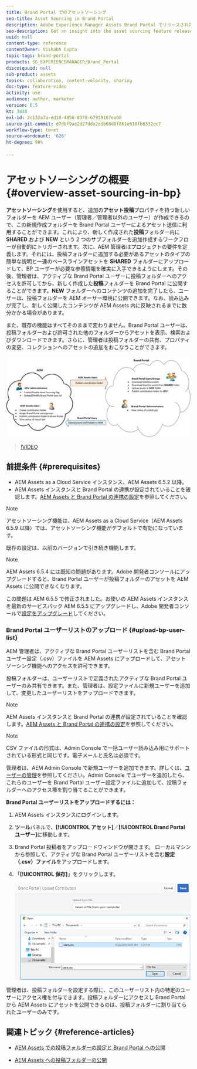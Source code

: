 ```yaml
---
title: Brand Portal でのアセットソーシング
seo-title: Asset Sourcing in Brand Portal
description: Adobe Experience Manager Assets Brand Portal でリリースされたアセットソーシング機能について説明します。
seo-description: Get an insight into the asset sourcing feature released in the Adobe Experience Manager Assets Brand Portal.
uuid: null
content-type: reference
contentOwner: Vishabh Gupta
topic-tags: brand-portal
products: SG_EXPERIENCEMANAGER/Brand_Portal
discoiquuid: null
sub-product: assets
topics: collaboration, content-velocity, sharing
doc-type: feature-video
activity: use
audience: author, marketer
version: 6.5
kt: 3838
exl-id: 2c132a7a-ed10-4856-8378-67939167ea60
source-git-commit: d7dbf9ae2d27dda2edb60d8f861e618fb6332ec7
workflow-type: tm+mt
source-wordcount: '626'
ht-degree: 98%

---
```


# アセットソーシングの概要 {#overview-asset-sourcing-in-bp}

**アセットソーシング**&#x200B;を使用すると、追加の&#x200B;**アセット投稿**&#x200B;プロパティを持つ新しいフォルダーを AEM ユーザー（管理者／管理者以外のユーザー）が作成できるので、この新規作成フォルダーを Brand Portal ユーザーによるアセット送信に利用することができます。これにより、新しく作成された&#x200B;**投稿**&#x200B;フォルダー内に **SHARED** および **NEW** という 2 つのサブフォルダーを追加作成するワークフローが自動的にトリガーされます。次に、AEM 管理者はプロジェクトの要件を定義します。それには、投稿フォルダーに追加する必要があるアセットのタイプの簡単な説明と一連のベースラインアセットを **SHARED** フォルダーにアップロードして、BP ユーザーが必要な参照情報を確実に入手できるようにします。その後、管理者は、アクティブな Brand Portal ユーザーに投稿フォルダーへのアクセスを許可してから、新しく作成した&#x200B;**投稿**&#x200B;フォルダーを Brand Portal に公開することができます。**NEW** フォルダーへのコンテンツの追加を完了したら、ユーザーは、投稿フォルダーを AEM オーサー環境に公開できます。なお、読み込みが完了し、新しく公開したコンテンツが AEM Assets 内に反映されるまでに数分かかる場合があります。

また、既存の機能はすべてそのままで変わりません。Brand Portal ユーザーは、投稿フォルダーおよび許可された他のフォルダーからアセットを表示、検索およびダウンロードできます。さらに、管理者は投稿フォルダーの共有、プロパティの変更、コレクションへのアセットの追加をおこなうことができます。

![Brand Portal アセットソーシング](assets/asset-sourcing.png)

>[!VIDEO](https://video.tv.adobe.com/v/29365/?quality=12)

## 前提条件 {#prerequisites}

* AEM Assets as a Cloud Service インスタンス、AEM Assets 6.5.2 以降。
* AEM Assets インスタンスと Brand Portal の連携が設定されていることを確認します。[AEM Assets と Brand Portal の連携の設定](../using/configure-aem-assets-with-brand-portal.md)を参照してください。

<!--
* Ensure that your Brand Portal tenant is configured with one AEM Assets author instance.
-->

>[!NOTE]
>
>アセットソーシング機能は、AEM Assets as a Cloud Service（AEM Assets 6.5.9 以降）では、アセットソーシング機能がデフォルトで有効になっています。
>
>既存の設定は、以前のバージョンで引き続き機能します。

>[!NOTE]
>
>AEM Assets 6.5.4 には既知の問題があります。Adobe 開発者コンソールにアップグレードすると、Brand Portal ユーザーが投稿フォルダーのアセットを AEM Assets に公開できなくなります。
>
>この問題は AEM 6.5.5 で修正されました。お使いの AEM Assets インスタンスを最新のサービスパック AEM 6.5.5 にアップグレードし、Adobe 開発者コンソールで[設定をアップグレード](https://experienceleague.adobe.com/docs/experience-manager-65/assets/brandportal/configure-aem-assets-with-brand-portal.html#upgrade-integration-65)してください。

<!--

>For immediate fix on AEM 6.5.4, it is recommended to [download the hotfix](https://www.adobeaemcloud.com/content/marketplace/marketplaceProxy.html?packagePath=/content/companies/public/adobe/packages/cq650/hotfix/cq-6.5.0-hotfix-33041) and install on your author instance.
-->

<!--
## Configure Asset Sourcing {#configure-asset-sourcing}

**Asset Sourcing** is configured from within the AEM Assets author instance. The administrators can enable the Asset Sourcing feature flag configuration from the **AEM Web Console Configuration** and upload the active Brand Portal users list in **AEM Assets**.

>[!NOTE]
>
>Asset Sourcing is by default enabled on AEM Assets as a Cloud Service. The AEM administrator can directly upload the active Brand Portal users to allow them access to the Asset Sourcing feature.

>[!NOTE]
>
>Before you begin with the configuration, ensure that your AEM Assets instance is configured with Brand Portal. See, [Configure AEM Assets with Brand Portal](../using/configure-aem-assets-with-brand-portal.md). 

The following video demonstrates, how to configure Asset Sourcing on your AEM Assets author instance:

>[!VIDEO](https://video.tv.adobe.com/v/29771)
-->

<!--
### Enable Asset Sourcing {#enable-asset-sourcing}

AEM administrators can enable the Asset Sourcing feature flag from within the AEM Web Console Configuration (a.k.a Configuration Manager).

>[!NOTE]
>
>This step is not applicable for AEM Assets as a Cloud Service.


**To enable Asset Sourcing:**
1. Log in to your AEM Assets author instance and open Configuration Manager. 
Default URL: http:// localhost:4502/system/console/configMgr.
1. Search using the keyword **Asset Sourcing** to locate **[!UICONTROL Asset Sourcing Feature Flag Config]**.
1. Click **[!UICONTROL Asset Sourcing Feature Flag Config]** to open the configuration window.
1. Select the **[!UICONTROL feature.flag.active.status]** check box.
1. Click **[!UICONTROL Save]**.

![](assets/enable-asset-sourcing.png)
-->


### Brand Portal ユーザーリストのアップロード {#upload-bp-user-list}

AEM 管理者は、アクティブな Brand Portal ユーザーリストを含む Brand Portal ユーザー設定（.csv）ファイルを AEM Assets にアップロードして、アセットソーシング機能へのアクセスを許可できます。

投稿フォルダーは、ユーザーリストで定義されたアクティブな Brand Portal ユーザーのみ共有できます。また、管理者は、設定ファイルに新規ユーザーを追加して、変更したユーザーリストをアップロードできます。

>[!NOTE]
>
>AEM Assets インスタンスと Brand Portal の連携が設定されていることを確認します。[AEM Assets と Brand Portal の連携の設定](../using/configure-aem-assets-with-brand-portal.md)を参照してください。

>[!NOTE]
>
>CSV ファイルの形式は、Admin Console で一括ユーザー読み込み用にサポートされている形式と同じです。電子メールと氏名は必須です。

管理者は、AEM Admin Console で新規ユーザーを追加できます。詳しくは、[ユーザーの管理](brand-portal-adding-users.md)を参照してください。Admin Console でユーザーを追加したら、これらのユーザーを Brand Portal ユーザー設定ファイルに追加して、投稿フォルダーへのアクセス権を割り当てることができます。

**Brand Portal ユーザーリストをアップロードするには：**

1. AEM Assets インスタンスにログインします。
1. **ツール**&#x200B;パネルで、**[!UICONTROL アセット]**／**[!UICONTROL Brand Portal ユーザー]**&#x200B;に移動します。

1. Brand Portal 投稿者をアップロードウィンドウが開きます。
ローカルマシンから参照して、アクティブな Brand Portal ユーザーリストを含む**設定（.csv）ファイル**&#x200B;をアップロードします。
1. 「**[!UICONTROL 保存]**」をクリックします。

   ![](assets/upload-user-list2.png)


管理者は、投稿フォルダーを設定する際に、このユーザーリスト内の特定のユーザーにアクセス権を付与できます。投稿フォルダーにアクセスし Brand Portal から AEM Assets にアセットを公開できるのは、投稿フォルダーに割り当てられたユーザーのみです。

## 関連トピック {#reference-articles}

* [AEM Assets での投稿フォルダーの設定と Brand Portal への公開](brand-portal-publish-contribution-folder-to-brand-portal.md)

* [AEM Assets への投稿フォルダーの公開](brand-portal-publish-contribution-folder-to-aem-assets.md)
